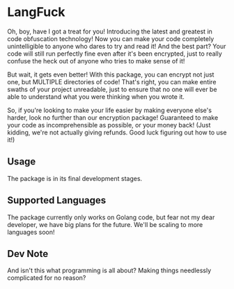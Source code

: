 # LangFuck

Oh, boy, have I got a treat for you! Introducing the latest and greatest in code obfuscation technology! Now you can make your code completely unintelligible to anyone who dares to try and read it! And the best part? Your code will still run perfectly fine even after it's been encrypted, just to really confuse the heck out of anyone who tries to make sense of it!

But wait, it gets even better! With this package, you can encrypt not just one, but MULTIPLE directories of code! That's right, you can make entire swaths of your project unreadable, just to ensure that no one will ever be able to understand what you were thinking when you wrote it.

So, if you're looking to make your life easier by making everyone else's harder, look no further than our encryption package! Guaranteed to make your code as incomprehensible as possible, or your money back! (Just kidding, we're not actually giving refunds. Good luck figuring out how to use it!)

## Usage

The package is in its final development stages.

## Supported Languages

The package currently only works on Golang code, but fear not my dear developer, we have big plans for the future. We'll be scaling to more languages soon!

## Dev Note

And isn't this what programming is all about? Making things needlessly complicated for no reason?
